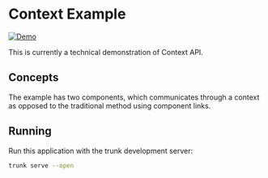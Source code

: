 # Context Example

[![Demo](https://img.shields.io/website?label=demo&url=https%3A%2F%2Fexamples.yew.rs%2Fcontexts)](https://examples.yew.rs/contexts)

This is currently a technical demonstration of Context API.

## Concepts

The example has two components, which communicates through a context
as opposed to the traditional method using component links.

## Running

Run this application with the trunk development server:

```bash
trunk serve --open
```